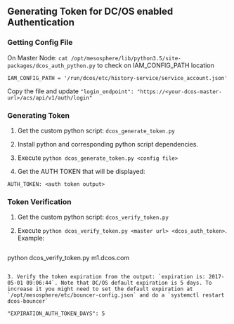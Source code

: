 ## Generating Token for DC/OS enabled Authentication

### Getting Config File

On Master Node: `cat /opt/mesosphere/lib/python3.5/site-packages/dcos_auth_python.py` to check on IAM_CONFIG_PATH location

   ```
IAM_CONFIG_PATH = '/run/dcos/etc/history-service/service_account.json'
   ```

Copy the file and update `"login_endpoint": "https://<your-dcos-master-url>/acs/api/v1/auth/login"`

### Generating Token

1. Get the custom python script: `dcos_generate_token.py`

2. Install python and corresponding python script dependencies.

3. Execute `python dcos_generate_token.py <config file>`

4.  Get the AUTH TOKEN that will be displayed:

   ```
AUTH_TOKEN: <auth token output>
   ```

### Token Verification

1. Get the custom python script: `dcos_verify_token.py`

2. Execute `python dcos_verify_token.py <master url> <dcos_auth_token>`. Example:

   ```
python dcos_verify_token.py m1.dcos.com <auth token output>
   ``` 

3. Verify the token expiration from the output: `expiration is: 2017-05-01 09:06:44`. Note that DC/OS default expiration is 5 days. To increase it you might need to set the default expiration at `/opt/mesosphere/etc/bouncer-config.json` and do a `systemctl restart dcos-bouncer`

   ```
    "EXPIRATION_AUTH_TOKEN_DAYS": 5
   ```



